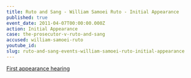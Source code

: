 ```yaml
---
title: Ruto and Sang - William Samoei Ruto - Initial Appearance
published: true
event_date: 2011-04-07T00:00:00.000Z
action: Initial Appearance
case: the-prosecutor-v-ruto-and-sang
accused: william-samoei-ruto
youtube_id:
slug: ruto-and-sang-events-william-samoei-ruto-initial-appearance
---
```



[First appearance hearing](https://youtu.be/CQ09M8LeVJA)